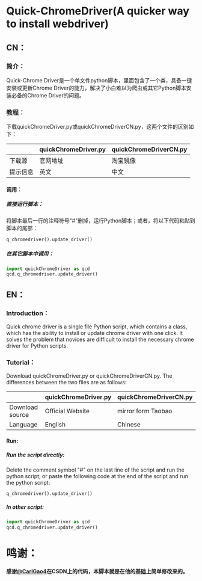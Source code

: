# Quick-ChromeDriver(A quicker way to install webdriver)

## CN：

### 简介：

Quick-Chrome Driver是一个单文件python脚本，里面包含了一个类，具备一键安装或更新Chrome Driver的能力，解决了小白难以为爬虫或其它Python脚本安装必备的Chrome Driver的问题。

### 教程：

下载quickChromeDriver.py或quickChromeDriverCN.py，这两个文件的区别如下：

|          | quickChromeDriver.py | quickChromeDriverCN.py |
| -------- | -------------------- | ---------------------- |
| 下载源   | 官网地址             | 淘宝镜像               |
| 提示信息 | 英文                 | 中文                   |

#### 调用：

##### 直接运行脚本：

将脚本最后一行的注释符号"#"删掉，运行Python脚本；或者，将以下代码粘贴到脚本的尾部：

```python
q_chromedriver().update_driver()
```

##### 在其它脚本中调用：

```python
import quickChromeDriver as qcd
qcd.q_chromedriver.update_driver()
```

## EN：

### Introduction：

Quick chrome driver is a single file Python script, which contains a class, which has the ability to install or update chrome driver with one click. It solves the problem that novices are difficult to install the necessary chrome driver for Python scripts.

### Tutorial：

Download quickChromeDriver.py or quickChromeDriverCN.py. The differences between the two files are as follows:

|                 | quickChromeDriver.py | quickChromeDriverCN.py |
| --------------- | -------------------- | ---------------------- |
| Download source | Official Website     | mirror form Taobao     |
| Language        | English              | Chinese                |

#### Run:

##### Run the script directly:

Delete the comment symbol "#" on the last line of the script and run the python script; or paste the following code at the end of the script and run the python script:
```python
q_chromedriver().update_driver()
```
##### In other script:
```python
import quickChromeDriver as qcd
qcd.q_chromedriver.update_driver()
```



# 鸣谢：

#### 感谢[@CarlGao4](https://blog.csdn.net/weixin_45888599)在CSDN上的代码，本脚本就是在他的[基础](https://blog.csdn.net/weixin_45888599/article/details/105854329)上简单修改来的。



